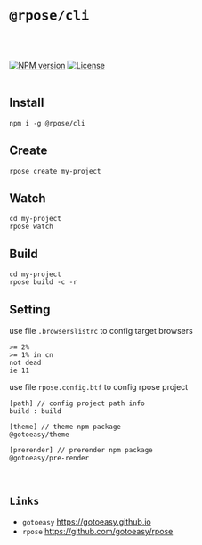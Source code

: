 # `@rpose/cli`
<br>
<br>

[![NPM version](https://img.shields.io/npm/v/@rpose/cli.svg)](https://www.npmjs.com/package/@rpose/cli)
[![License](https://img.shields.io/badge/License-MIT-brightgreen.svg)](https://github.com/gotoeasy/rpose/blob/master/LICENSE)
<br>
<br>

## Install
```
npm i -g @rpose/cli
```

## Create
```
rpose create my-project
```

## Watch
```
cd my-project
rpose watch
```

## Build
```
cd my-project
rpose build -c -r
```

## Setting
use file `.browserslistrc` to config target browsers
```
>= 2%
>= 1% in cn
not dead
ie 11
```

use file `rpose.config.btf` to config rpose project
```
[path] // config project path info
build : build

[theme] // theme npm package
@gotoeasy/theme

[prerender] // prerender npm package
@gotoeasy/pre-render
```


<br>

## `Links`
* `gotoeasy` https://gotoeasy.github.io
* `rpose` https://github.com/gotoeasy/rpose

